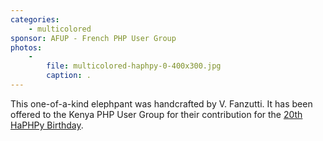 ```yaml
---
categories:
    - multicolored
sponsor: AFUP - French PHP User Group
photos:
    -
        file: multicolored-haphpy-0-400x300.jpg
        caption: .
---
```


This one-of-a-kind elephpant was handcrafted by V. Fanzutti. It has been offered to the Kenya PHP User Group for their contribution for the [20th HaPHPy Birthday](http://haphpy-birthday.net).
